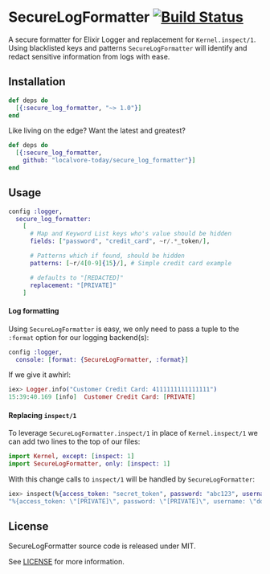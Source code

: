 # SecureLogFormatter [![Build Status](https://travis-ci.org/localvore-today/secure_log_formatter.svg?branch=master)](https://travis-ci.org/localvore-today/secure_log_formatter)

A secure formatter for Elixir Logger and replacement for `Kernel.inspect/1`.  Using blacklisted keys and patterns `SecureLogFormatter` will identify and redact sensitive information from logs with ease.


## Installation

```elixir
def deps do
  [{:secure_log_formatter, "~> 1.0"}]
end
```

Like living on the edge?  Want the latest and greatest?

```elixir
def deps do
  [{:secure_log_formatter,
  	github: "localvore-today/secure_log_formatter"}]
end
```

## Usage

```elixir
config :logger,
  secure_log_formatter:
    [
      # Map and Keyword List keys who's value should be hidden
      fields: ["password", "credit_card", ~r/.*_token/],

      # Patterns which if found, should be hidden
      patterns: [~r/4[0-9]{15}/], # Simple credit card example

      # defaults to "[REDACTED]"
      replacement: "[PRIVATE]"
    ]
```

#### Log formatting

Using `SecureLogFormatter` is easy, we only need to pass a tuple to the `:format` option for our logging backend(s):

```elixir
config :logger,
  console: [format: {SecureLogFormatter, :format}]
```

If we give it awhirl:

```elixir
iex> Logger.info("Customer Credit Card: 4111111111111111")
15:39:40.169 [info]  Customer Credit Card: [PRIVATE]
```

#### Replacing `inspect/1`

To leverage `SecureLogFormatter.inspect/1` in place of `Kernel.inspect/1` we can add two lines to the top of our files:

```elixir
import Kernel, except: [inspect: 1]
import SecureLogFormatter, only: [inspect: 1]
```

With this change calls to `inspect/1` will be handled by `SecureLogFormatter`:

```elixir
iex> inspect(%{access_token: "secret_token", password: "abc123", username: "doomspork"})
"%{access_token: \"[PRIVATE]\", password: \"[PRIVATE]\", username: \"doomspork\"}"
```

## License

SecureLogFormatter source code is released under MIT.

See [LICENSE](LICENSE) for more information.
